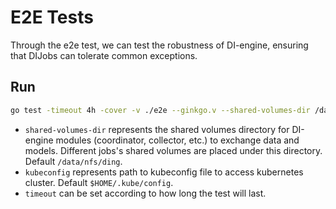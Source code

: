 # E2E Tests
Through the e2e test, we can test the robustness of DI-engine, ensuring that DIJobs can tolerate common exceptions.

## Run
```bash
go test -timeout 4h -cover -v ./e2e --ginkgo.v --shared-volumes-dir /data/nfs/ding --kubeconfig ~/.kube/config
```
- `shared-volumes-dir` represents the shared volumes directory for DI-engine modules (coordinator, collector, etc.) to exchange data and models. Different jobs's shared volumes are placed under this directory. Default `/data/nfs/ding`.
- `kubeconfig` represents path to kubeconfig file to access kubernetes cluster. Default `$HOME/.kube/config`.
- `timeout` can be set according to how long the test will last.
